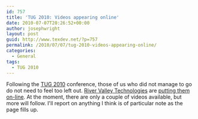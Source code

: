 ```yaml
---
id: 757
title: 'TUG 2010: Videos appearing online'
date: 2010-07-07T20:26:52+00:00
author: josephwright
layout: post
guid: http://www.texdev.net/?p=757
permalink: /2010/07/07/tug-2010-videos-appearing-online/
categories:
  - General
tags:
  - TUG 2010
---
```

Following the <a href="http://www.tug.org/tug2010/">TUG 2010</a> conference, those of us who did not manage to go do not need to feel too left out. <a href="http://river-valley.com/">River Valley Technologies</a> are <a href="http://river-valley.zeeba.tv/conferences/tug-2010">putting them on-line</a>. At the moment, there are only a couple of videos available, but more will follow. I'll report on anything I think is of particular note as the page fills up.
